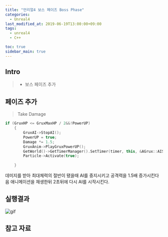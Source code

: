 ```yaml
---
title: "언리얼4 보스 페이즈 Boss Phase"
categories: 
  - Unreal4
last_modified_at: 2019-06-19T13:00:00+09:00
tags: 
  - unreal4 
  - C++

toc: true
sidebar_main: true
---
```


## Intro

> - 보스 페이즈 추가

## 페이즈 추가

> Take Damage

```cpp
if (GruxHP <= GruxMaxHP / 2&&!PowerUP)	
    {
		GruxAI->StopAI();
		PowerUP = true;
		Damage *= 1.5;
		GruxAnim->PlayGruxPowerUP();
		GetWorld()->GetTimerManager().SetTimer(timer, this, &AGrux::AIStart, 2.0f, false);
		Particle->Activate(true);
		
	}
```

데미지를 받아 최대체력의 절반이 됐을때 AI를 중지시키고 공격력을 1.5배 증가시킨다음 애니메이션을 재생한뒤 2초뒤에 다시 AI를 시작시킨다.

## 실행결과

![gif](https://github.com/lesslate/lesslate.github.io/blob/master/assets/img/Unreal/Phase/GIF.gif?raw=true)

## 참고 자료
